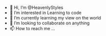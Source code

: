 - 👋 Hi, I’m @HeavenlyStyles
- 👀 I’m interested in Learning to code
- 🌱 I’m currently learning my view on the world
- 💞️ I’m looking to collaborate on anything
- 📫 How to reach me ...

<!---
HeavenlyStyles/HeavenlyStyles is a ✨ special ✨ repository because its `README.md` (this file) appears on your GitHub profile.
You can click the Preview link to take a look at your changes.
--->
